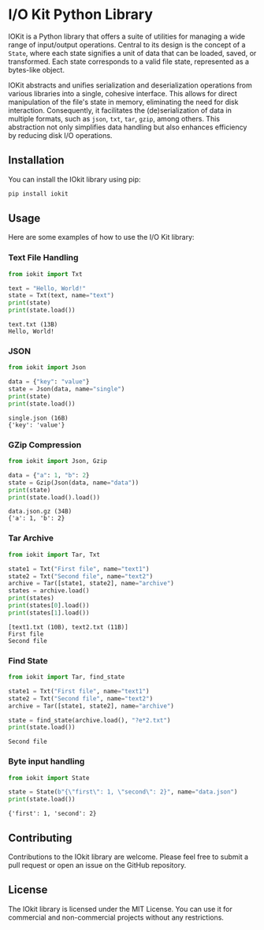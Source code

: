 # I/O Kit Python Library

IOKit is a Python library that offers a suite of utilities for managing a wide range of input/output operations. Central to its design is the concept of a `State`, where each state signifies a unit of data that can be loaded, saved, or transformed. Each state corresponds to a valid file state, represented as a bytes-like object.

IOKit abstracts and unifies serialization and deserialization operations from various libraries into a single, cohesive interface. This allows for direct manipulation of the file's state in memory, eliminating the need for disk interaction. Consequently, it facilitates the (de)serialization of data in multiple formats, such as `json`, `txt`, `tar`, `gzip`, among others. This abstraction not only simplifies data handling but also enhances efficiency by reducing disk I/O operations.

## Installation

You can install the IOkit library using pip:

```bash
pip install iokit
```

## Usage

Here are some examples of how to use the I/O Kit library:

### Text File Handling

```python
from iokit import Txt

text = "Hello, World!"
state = Txt(text, name="text")
print(state)
print(state.load())
```

```plain-text
text.txt (13B)
Hello, World!
```

### JSON

```python
from iokit import Json

data = {"key": "value"}
state = Json(data, name="single")
print(state)
print(state.load())
```

```plain-text
single.json (16B)
{'key': 'value'}
```

### GZip Compression

```python
from iokit import Json, Gzip

data = {"a": 1, "b": 2}
state = Gzip(Json(data, name="data"))
print(state)
print(state.load().load())
```

```plain-text
data.json.gz (34B)
{'a': 1, 'b': 2}
```

### Tar Archive

```python
from iokit import Tar, Txt

state1 = Txt("First file", name="text1")
state2 = Txt("Second file", name="text2")
archive = Tar([state1, state2], name="archive")
states = archive.load()
print(states)
print(states[0].load())
print(states[1].load())
```

```plain-text
[text1.txt (10B), text2.txt (11B)]
First file
Second file
```

### Find State

```python
from iokit import Tar, find_state

state1 = Txt("First file", name="text1")
state2 = Txt("Second file", name="text2")
archive = Tar([state1, state2], name="archive")

state = find_state(archive.load(), "?e*2.txt")
print(state.load())
```

```plain-text
Second file
```

### Byte input handling

```python
from iokit import State

state = State(b"{\"first\": 1, \"second\": 2}", name="data.json")
print(state.load())
```

```plain-text
{'first': 1, 'second': 2}
```


## Contributing

Contributions to the IOkit library are welcome. Please feel free to submit a pull request or open an issue on the GitHub repository.

## License

The IOkit library is licensed under the MIT License. You can use it for commercial and non-commercial projects without any restrictions.
